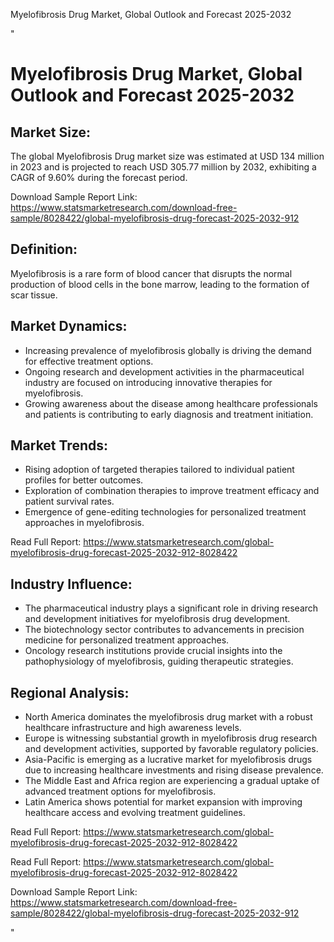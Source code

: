 Myelofibrosis Drug Market, Global Outlook and Forecast 2025-2032

"<!DOCTYPE html>
<html>
<head>
<title>Myelofibrosis Drug Market, Global Outlook and Forecast 2025-2032</title>
</head>
<body>

<h1>Myelofibrosis Drug Market, Global Outlook and Forecast 2025-2032</h1>

<h2>Market Size:</h2>
<p>The global Myelofibrosis Drug market size was estimated at USD 134 million in 2023 and is projected to reach USD 305.77 million by 2032, exhibiting a CAGR of 9.60% during the forecast period.</p>
<p>Download Sample Report Link: <a href='https://www.statsmarketresearch.com/download-free-sample/8028422/global-myelofibrosis-drug-forecast-2025-2032-912'>https://www.statsmarketresearch.com/download-free-sample/8028422/global-myelofibrosis-drug-forecast-2025-2032-912</a></p>

<h2>Definition:</h2>
<p>Myelofibrosis is a rare form of blood cancer that disrupts the normal production of blood cells in the bone marrow, leading to the formation of scar tissue.</p>

<h2>Market Dynamics:</h2>
<ul>
<li>Increasing prevalence of myelofibrosis globally is driving the demand for effective treatment options.</li>
<li>Ongoing research and development activities in the pharmaceutical industry are focused on introducing innovative therapies for myelofibrosis.</li>
<li>Growing awareness about the disease among healthcare professionals and patients is contributing to early diagnosis and treatment initiation.</li>
</ul>

<h2>Market Trends:</h2>
<ul>
<li>Rising adoption of targeted therapies tailored to individual patient profiles for better outcomes.</li>
<li>Exploration of combination therapies to improve treatment efficacy and patient survival rates.</li>
<li>Emergence of gene-editing technologies for personalized treatment approaches in myelofibrosis.</li>
</ul>
<p>Read Full Report: <a href='https://www.statsmarketresearch.com/global-myelofibrosis-drug-forecast-2025-2032-912-8028422'>https://www.statsmarketresearch.com/global-myelofibrosis-drug-forecast-2025-2032-912-8028422</a></p>

<h2>Industry Influence:</h2>
<ul>
<li>The pharmaceutical industry plays a significant role in driving research and development initiatives for myelofibrosis drug development.</li>
<li>The biotechnology sector contributes to advancements in precision medicine for personalized treatment approaches.</li>
<li>Oncology research institutions provide crucial insights into the pathophysiology of myelofibrosis, guiding therapeutic strategies.</li>
</ul>

<h2>Regional Analysis:</h2>
<ul>
<li>North America dominates the myelofibrosis drug market with a robust healthcare infrastructure and high awareness levels.</li>
<li>Europe is witnessing substantial growth in myelofibrosis drug research and development activities, supported by favorable regulatory policies.</li>
<li>Asia-Pacific is emerging as a lucrative market for myelofibrosis drugs due to increasing healthcare investments and rising disease prevalence.</li>
<li>The Middle East and Africa region are experiencing a gradual uptake of advanced treatment options for myelofibrosis.</li>
<li>Latin America shows potential for market expansion with improving healthcare access and evolving treatment guidelines.</li>
</ul>
<p>Read Full Report: <a href='https://www.statsmarketresearch.com/global-myelofibrosis-drug-forecast-2025-2032-912-8028422'>https://www.statsmarketresearch.com/global-myelofibrosis-drug-forecast-2025-2032-912-8028422</a></p>

<p>Read Full Report: <a href='https://www.statsmarketresearch.com/global-myelofibrosis-drug-forecast-2025-2032-912-8028422'>https://www.statsmarketresearch.com/global-myelofibrosis-drug-forecast-2025-2032-912-8028422</a></p>
<p>Download Sample Report Link: <a href='https://www.statsmarketresearch.com/download-free-sample/8028422/global-myelofibrosis-drug-forecast-2025-2032-912'>https://www.statsmarketresearch.com/download-free-sample/8028422/global-myelofibrosis-drug-forecast-2025-2032-912</a></p>

</body>
</html>"

